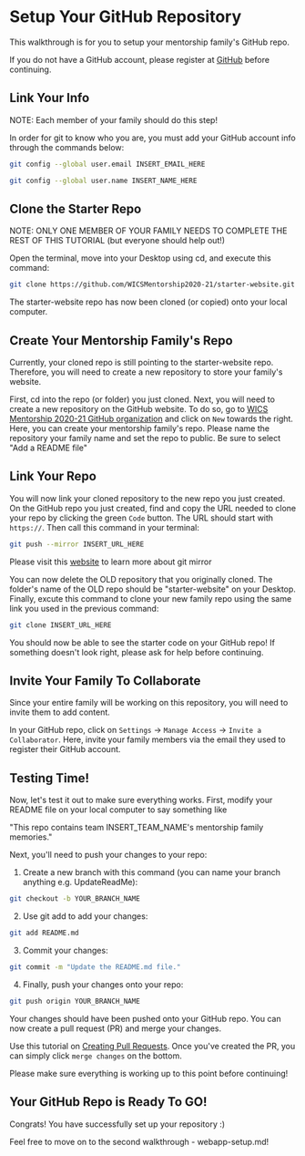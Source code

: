 # Setup Your GitHub Repository

This walkthrough is for you to setup your mentorship family's GitHub repo.

If you do not have a GitHub account, please register at [GitHub](https://github.com/) before continuing.

## Link Your Info

NOTE: Each member of your family should do this step!

In order for git to know who you are, you must add your GitHub account info through the commands below:

```bash
git config --global user.email INSERT_EMAIL_HERE
```

```bash
git config --global user.name INSERT_NAME_HERE
```

## Clone the Starter Repo

NOTE: ONLY ONE MEMBER OF YOUR FAMILY NEEDS TO COMPLETE THE REST OF THIS TUTORIAL (but everyone should help out!) 

Open the terminal, move into your Desktop using cd, and execute this command:
```bash
git clone https://github.com/WICSMentorship2020-21/starter-website.git
```

The starter-website repo has now been cloned (or copied) onto your local computer. 

## Create Your Mentorship Family's Repo

Currently, your cloned repo is still pointing to the starter-website repo. Therefore, you will need to create 
a new repository to store your family's website.

First, cd into the repo (or folder) you just cloned.
Next, you will need to create a new repository on the GitHub website. To do so, go to [WICS Mentorship 2020-21 GitHub organization](https://github.com/WICSMentorship2020-21) and click on `New` towards the right. Here, you can create your mentorship family's repo. 
Please name the repository your family name and set the repo to public. Be sure to select "Add a README file"

## Link Your Repo

You will now link your cloned repository to the new repo you just created. On the GitHub repo you just created, 
find and copy the URL needed to clone your repo by clicking the green `Code` button. The URL should start with `https://`. Then call this command in your terminal:

```bash
git push --mirror INSERT_URL_HERE
```
Please visit this [website](https://docs.github.com/en/free-pro-team@latest/github/creating-cloning-and-archiving-repositories/duplicating-a-repository) to learn more about git mirror

You can now delete the OLD repository that you originally cloned. The folder's name of the OLD repo should be "starter-website" on your Desktop.
Finally, excute this command to clone your new family repo using the same link you used in the previous command:

```bash
git clone INSERT_URL_HERE
```

You should now be able to see the starter code on your GitHub repo! If something doesn't look right, please ask for help before continuing. 

## Invite Your Family To Collaborate

Since your entire family will be working on this repository, you will need to invite them to add content. 

In your GitHub repo, click on `Settings` -> `Manage Access` -> `Invite a Collaborator`.
Here, invite your family members via the email they used to register their GitHub account.

## Testing Time!

Now, let's test it out to make sure everything works. First, modify your README file on your local computer to say something like 

"This repo contains team INSERT_TEAM_NAME's mentorship family memories."

Next, you'll need to push your changes to your repo:
1. Create a new branch with this command (you can name your branch anything e.g. UpdateReadMe):

```bash
git checkout -b YOUR_BRANCH_NAME
```

2. Use git add to add your changes:
```bash
git add README.md
```

3. Commit your changes:
```bash
git commit -m "Update the README.md file."
```

4. Finally, push your changes onto your repo:
```bash
git push origin YOUR_BRANCH_NAME
```
Your changes should have been pushed onto your GitHub repo. You can now create a pull request (PR) and merge your changes. 

Use this tutorial on [Creating Pull Requests](https://docs.github.com/en/free-pro-team@latest/github/collaborating-with-issues-and-pull-requests/creating-a-pull-request). Once you've created the PR, you can simply click `merge changes` on the bottom.

Please make sure everything is working up to this point before continuing!

## Your GitHub Repo is Ready To GO!

Congrats! You have successfully set up your repository :)

Feel free to move on to the second walkthrough - webapp-setup.md!

